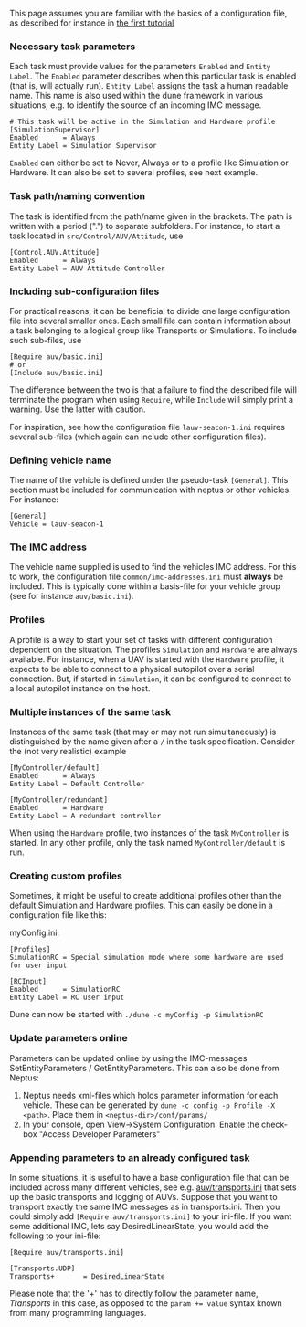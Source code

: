 This page assumes you are familiar with the basics of a configuration file, as described for instance in [the first tutorial](http://github.com/LSTS/dune/wiki/Producer-and-consumer-task-interaction-ex2)

### Necessary task parameters

Each task must provide values for the parameters `Enabled` and `Entity Label`. The `Enabled` parameter describes when this particular task is enabled (that is, will actually run). `Entity Label` assigns the task a human readable name. This name is also used within the dune framework in various situations, e.g. to identify the source of an incoming IMC message. 

```
# This task will be active in the Simulation and Hardware profile
[SimulationSupervisor]
Enabled      = Always
Entity Label = Simulation Supervisor
```

`Enabled` can either be set to Never, Always or to a profile like Simulation or Hardware. It can also be set to several profiles, see next example. 

### Task path/naming convention
The task is identified from the path/name given in the brackets. The path is written with a period (".") to separate subfolders. For instance, to start a task located in `src/Control/AUV/Attitude`, use

```
[Control.AUV.Attitude]
Enabled      = Always
Entity Label = AUV Attitude Controller
```

### Including sub-configuration files
For practical reasons, it can be beneficial to divide one large configuration file into several smaller ones. Each small file can contain information about a task belonging to a logical group like Transports or Simulations. To include such sub-files, use

```
[Require auv/basic.ini]
# or
[Include auv/basic.ini]
```

The difference between the two is that a failure to find the described file will terminate the program when using `Require`, while `Include` will simply print a warning. Use the latter with caution. 

For inspiration, see how the configuration file `lauv-seacon-1.ini` requires several sub-files (which again can include other configuration files). 

### Defining vehicle name
The name of the vehicle is defined under the pseudo-task `[General]`. This section must be included for communication with neptus or other vehicles. For instance:

```
[General]
Vehicle = lauv-seacon-1
```

### The IMC address
The vehicle name supplied is used to find the vehicles IMC address. For this to work, the configuration file `common/imc-addresses.ini` must **always** be included. This is typically done within a basis-file for your vehicle group (see for instance `auv/basic.ini`).

### Profiles
A profile is a way to start your set of tasks with different configuration dependent on the situation. The profiles `Simulation` and `Hardware` are always available. For instance, when a UAV is started with the `Hardware` profile, it expects to be able to connect to a physical autopilot over a serial connection. But, if started in `Simulation`, it can be configured to connect to a local autopilot instance on the host. 

### Multiple instances of the same task
Instances of the same task (that may or may not run simultaneously) is distinguished by the name given after a `/` in the task specification. Consider the (not very realistic) example

```
[MyController/default]
Enabled      = Always
Entity Label = Default Controller

[MyController/redundant]
Enabled      = Hardware
Entity Label = A redundant controller
```
When using the `Hardware` profile, two instances of the task `MyController` is started. In any other profile, only the task named `MyController/default` is run. 

### Creating custom profiles
Sometimes, it might be useful to create additional profiles other than the default Simulation and Hardware profiles. This can easily be done in a configuration file like this: 

myConfig.ini:
```
[Profiles]
SimulationRC = Special simulation mode where some hardware are used for user input

[RCInput]
Enabled      = SimulationRC
Entity Label = RC user input
```
Dune can now be started with
`./dune -c myConfig -p SimulationRC`


### Update parameters online
Parameters can be updated online by using the IMC-messages SetEntityParameters / GetEntityParameters. This can also be done from Neptus:

1. Neptus needs xml-files which holds parameter information for each vehicle. These can be generated by `dune -c config -p Profile -X <path>`. Place them in `<neptus-dir>/conf/params/`
2. In your console, open View->System Configuration. Enable the check-box "Access Developer Parameters"


### Appending parameters to an already configured task
In some situations, it is useful to have a base configuration file that can be included across many different vehicles, see e.g. [auv/transports.ini](https://github.com/LSTS/dune/blob/master/etc/auv/transports.ini) that sets up the basic transports and logging of AUVs. Suppose that you want to transport exactly the same IMC messages as in transports.ini. Then you could simply add `[Require auv/transports.ini]` to your ini-file. If you want some additional IMC, lets say DesiredLinearState, you would add the following to your ini-file:
```
[Require auv/transports.ini]

[Transports.UDP]
Transports+       = DesiredLinearState
```
Please note that the '+' has to directly follow the parameter name, _Transports_ in this case, as opposed to the `param += value` syntax known from many programming languages.